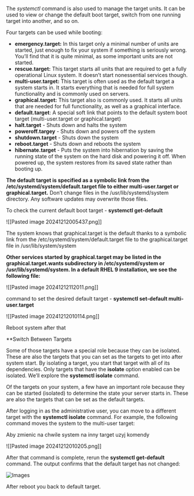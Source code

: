 The _systemctl_ command is also used to manage the target units. It can be used to view or change the default boot target, switch from one running target into another, and so on.

Four targets can be used while booting:
- **emergency.target:** In this target only a minimal number of units are started, just enough to fix your system if something is seriously wrong. You’ll find that it is quite minimal, as some important units are not started.
- **rescue.target:** This target starts all units that are required to get a fully operational Linux system. It doesn’t start nonessential services though.
- **multi-user.target:** This target is often used as the default target a system starts in. It starts everything that is needed for full system functionality and is commonly used on servers.
- **graphical.target:** This target also is commonly used. It starts all units that are needed for full functionality, as well as a graphical interface.
- **default.target**: A special soft link that points to the default system boot target (multi-user.target or graphical.target)
- **halt.target** - Shuts down and halts the system
- **poweroff.targey** - Shuts down and powers off the system
- **shutdown.target** - Shuts down the system
- **reboot.target** - Shuts down and reboots the system
- **hibernate.target** - Puts the system into hibernation by saving the running state of the system on the hard disk and powering it off. When powered up, the system restores from its saved state rather than booting up.

**The default target is specified as a symbolic link from the /etc/systemd/system/default.target file to either multi-user.target or graphical.target.** Don’t change files in the /usr/lib/systemd/system directory. Any software updates may overwrite those files.

To check the current default boot target - **systemctl get-default**

![[Pasted image 20241212005437.png]]

The system knows that graphical.target is the default thanks to a symbolic link from the /etc/systemd/system/default.target file to the graphical.target file in /usr/lib/system/system

**Other services started by graphical.target may be listed in the graphical.target.wants subdirectory in /etc/systemd/system or /usr/lib/systemd/system. In a default RHEL 9 installation, we see the following file:**

![[Pasted image 20241212112011.png]]

command to set the desired default target - **systemctl set-default multi-user.target**

![[Pasted image 20241212010114.png]]

Reboot system after that

**Switch Between Targets

Some of those targets have a special role because they can be isolated. These are also the targets that you can set as the targets to get into after system start. By isolating a target, you start that target with all of its dependencies. Only targets that have the **isolate** option enabled can be isolated. We’ll explore the **systemctl isolate** command.

Of the targets on your system, a few have an important role because they can be started (isolated) to determine the state your server starts in. These are also the targets that can be set as the default targets.

After logging in as the administrative user, you can move to a different target with the **systemctl isolate** command. For example, the following command moves the system to the multi-user target:

Aby zmienic na chwile system na inny target uzyj komendy

![[Pasted image 20241212010205.png]]

After that command is complete, rerun the **systemctl get-default** command. The output confirms that the default target has not changed:

![Images](https://learning.oreilly.com/api/v2/epubs/urn:orm:book:9781260462081/files/f0193-03.jpg)

After reboot you back to default target.

